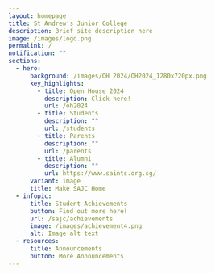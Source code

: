 ```yaml
---
layout: homepage
title: St Andrew's Junior College
description: Brief site description here
image: /images/logo.png
permalink: /
notification: ""
sections:
  - hero:
      background: /images/OH 2024/OH2024_1280x720px.png
      key_highlights:
        - title: Open House 2024
          description: Click here!
          url: /oh2024
        - title: Students
          description: ""
          url: /students
        - title: Parents
          description: ""
          url: /parents
        - title: Alumni
          description: ""
          url: https://www.saints.org.sg/
      variant: image
      title: Make SAJC Home
  - infopic:
      title: Student Achievements
      button: Find out more here!
      url: /sajc/achievements
      image: /images/achievement4.png
      alt: Image alt text
  - resources:
      title: Announcements
      button: More Announcements
---
```

